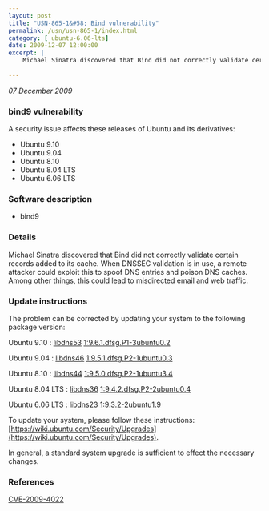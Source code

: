 ```yaml
---
layout: post
title: "USN-865-1&#58; Bind vulnerability"
permalink: /usn/usn-865-1/index.html
category: [ ubuntu-6.06-lts]
date: 2009-12-07 12:00:00
excerpt: |
    Michael Sinatra discovered that Bind did not correctly validate certain records added to its cache. When DNSSEC validation is in use, a remote attacker could exploit this to spoof DNS entries and poison DNS caches. Among other things, this could lead to misdirected email and web traffic. 
    
--- 
```

 
 

*07 December 2009*

### bind9 vulnerability

A security issue affects these releases of Ubuntu and its derivatives:

* Ubuntu 9.10
* Ubuntu 9.04
* Ubuntu 8.10
* Ubuntu 8.04 LTS
* Ubuntu 6.06 LTS

### Software description

* bind9 

### Details

Michael Sinatra discovered that Bind did not correctly validate certain records added to its cache. When DNSSEC validation is in use, a remote attacker could exploit this to spoof DNS entries and poison DNS caches. Among other things, this could lead to misdirected email and web traffic. 

### Update instructions

The problem can be corrected by updating your system to the following package version:

Ubuntu 9.10
 : [libdns53](https://launchpad.net/ubuntu/+source/bind9) <span> [1:9.6.1.dfsg.P1-3ubuntu0.2](https://launchpad.net/ubuntu/+source/bind9/1:9.6.1.dfsg.P1-3ubuntu0.2) </span> 

Ubuntu 9.04
 : [libdns46](https://launchpad.net/ubuntu/+source/bind9) <span> [1:9.5.1.dfsg.P2-1ubuntu0.3](https://launchpad.net/ubuntu/+source/bind9/1:9.5.1.dfsg.P2-1ubuntu0.3) </span> 

Ubuntu 8.10
 : [libdns44](https://launchpad.net/ubuntu/+source/bind9) <span> [1:9.5.0.dfsg.P2-1ubuntu3.4](https://launchpad.net/ubuntu/+source/bind9/1:9.5.0.dfsg.P2-1ubuntu3.4) </span> 

Ubuntu 8.04 LTS
 : [libdns36](https://launchpad.net/ubuntu/+source/bind9) <span> [1:9.4.2.dfsg.P2-2ubuntu0.4](https://launchpad.net/ubuntu/+source/bind9/1:9.4.2.dfsg.P2-2ubuntu0.4) </span> 

Ubuntu 6.06 LTS
 : [libdns23](https://launchpad.net/ubuntu/+source/bind9) <span> [1:9.3.2-2ubuntu1.9](https://launchpad.net/ubuntu/+source/bind9/1:9.3.2-2ubuntu1.9) </span> 

To update your system, please follow these instructions: [https://wiki.ubuntu.com/Security/Upgrades](https://wiki.ubuntu.com/Security/Upgrades).

In general, a standard system upgrade is sufficient to effect the necessary changes. 

### References

 
 [CVE-2009-4022](http://people.ubuntu.com/~ubuntu-security/cve/CVE-2009-4022)
 

